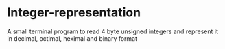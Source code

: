# Integer-representation

A small terminal program to read 4 byte unsigned integers and represent it in decimal, octimal, heximal and binary format
